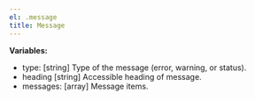 ```yaml
---
el: .message
title: Message
---
```


__Variables:__
* type: [string] Type of the message (error, warning, or status).
* heading [string] Accessible heading of message.
* messages: [array] Message items.
